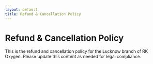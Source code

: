 ```yaml
---
layout: default
title: Refund & Cancellation Policy
---
```


# Refund & Cancellation Policy

This is the refund and cancellation policy for the Lucknow branch of RK Oxygen. Please update this content as needed for legal compliance.
